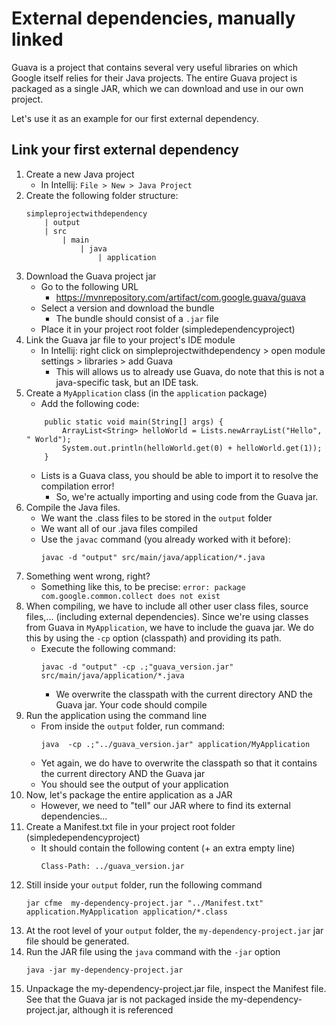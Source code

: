 # External dependencies, manually linked

Guava is a project that contains several very useful libraries on which Google itself relies for their Java projects. 
The entire Guava project is packaged as a single JAR, which we can download and use in our own project.

Let's use it as an example for our first external dependency.

## Link your first external dependency

1. Create a new Java project
    - In Intellij: ```File > New > Java Project```
2. Create the following folder structure:
    ```
    simpleprojectwithdependency
        | output
        | src
            | main
                | java
                    | application
    ```
3. Download the Guava project jar 
    - Go to the following URL
        - https://mvnrepository.com/artifact/com.google.guava/guava
    - Select a version and download the bundle
        - The bundle should consist of a ```.jar``` file
    - Place it in your project root folder (simpledependencyproject)
4. Link the Guava jar file to your project's IDE module
    - In Intellij: right click on simpleprojectwithdependency > open module settings > libraries > add Guava
        - This will allows us to already use Guava, do note that this is not a java-specific task, but an IDE task.
5. Create a ```MyApplication``` class (in the ```application``` package)
    - Add the following code:
    ```
        public static void main(String[] args) {
            ArrayList<String> helloWorld = Lists.newArrayList("Hello", " World");
            System.out.println(helloWorld.get(0) + helloWorld.get(1));
        }
    ```
    - Lists is a Guava class, you should be able to import it to resolve the compilation error!
        - So, we're actually importing and using code from the Guava jar. 
5. Compile the Java files.
    - We want the .class files to be stored in the ```output``` folder
    - We want all of our .java files compiled
    - Use the ```javac``` command (you already worked with it before):
        ```
        javac -d "output" src/main/java/application/*.java
        ```
6. Something went wrong, right?
    - Something like this, to be precise: ```error: package com.google.common.collect does not exist```
7. When compiling, we have to include all other user class files, source files,... (including external dependencies).
Since we're using classes from Guava in ```MyApplication```, we have to include the guava jar. We do this by using the 
```-cp``` option (classpath) and providing its path.
    - Execute the following command:
        ```
        javac -d "output" -cp .;"guava_version.jar" src/main/java/application/*.java
        ```
        - We overwrite the classpath with the current directory AND the Guava jar. Your code should compile
8. Run the application using the command line
    - From inside the ```output``` folder, run command: 
        ```
        java  -cp .;"../guava_version.jar" application/MyApplication
        ```
    - Yet again, we do have to overwrite the classpath so that it contains the current directory AND the Guava jar
    - You should see the output of your application        
8. Now, let's package the entire application as a JAR
    - However, we need to "tell" our JAR where to find its external dependencies...
9. Create a Manifest.txt file in your project root folder (simpledependencyproject)
    - It should contain the following content (+ an extra empty line)
        ```
        Class-Path: ../guava_version.jar
        
        ```
9. Still inside your ```output``` folder, run the following command
    ```
    jar cfme  my-dependency-project.jar "../Manifest.txt" application.MyApplication application/*.class
    ```
9. At the root level of your ```output``` folder, the ```my-dependency-project.jar``` jar file should be generated.
10. Run the JAR file using the ```java``` command with the ```-jar``` option
    ```
    java -jar my-dependency-project.jar
    ```
11. Unpackage the my-dependency-project.jar file, inspect the Manifest file. 
See that the Guava jar is not packaged inside the my-dependency-project.jar, although it is referenced